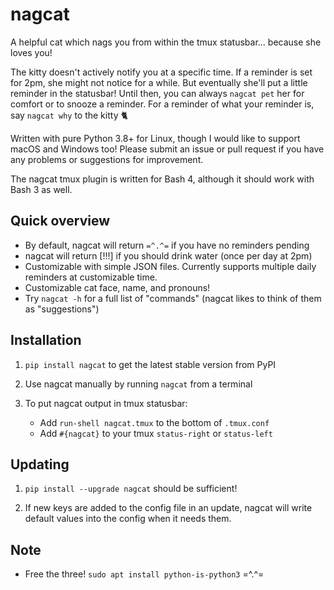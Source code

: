 # nagcat

A helpful cat which nags you from within the tmux statusbar... because she loves you!

The kitty doesn't actively notify you at a specific time. If a reminder is set for 2pm, she might not notice for a while. But eventually she'll put a little reminder in the statusbar! Until then, you can always `nagcat pet` her for comfort or to snooze a reminder. For a reminder of what your reminder is, say `nagcat why` to the kitty 🐈

Written with pure Python 3.8+ for Linux, though I would like to support macOS and Windows too! Please submit an issue or pull request if you have any problems or suggestions for improvement.

The nagcat tmux plugin is written for Bash 4, although it should work with Bash 3 as well.


## Quick overview

* By default, nagcat will return `=^.^=` if you have no reminders pending
* nagcat will return [!!!] if you should drink water (once per day at 2pm)
* Customizable with simple JSON files. Currently supports multiple daily reminders at customizable time.
* Customizable cat face, name, and pronouns!
* Try `nagcat -h` for a full list of "commands" (nagcat likes to think of them as "suggestions")


## Installation

1. `pip install nagcat` to get the latest stable version from PyPI

1. Use nagcat manually by running `nagcat` from a terminal

1. To put nagcat output in tmux statusbar:
    * Add `run-shell nagcat.tmux` to the bottom of `.tmux.conf`
    * Add `#{nagcat}` to your tmux `status-right` or `status-left`


## Updating

1. `pip install --upgrade nagcat` should be sufficient!

1. If new keys are added to the config file in an update, nagcat will write default values into the config when it needs them.


## Note

* Free the three! `sudo apt install python-is-python3` =^.^=
